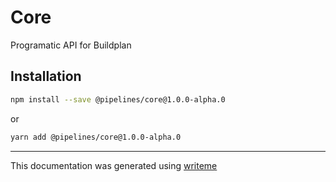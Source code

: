 # Core

Programatic API for Buildplan

## Installation

```bash
npm install --save @pipelines/core@1.0.0-alpha.0
```
or
```bash
yarn add @pipelines/core@1.0.0-alpha.0
```

---
This documentation was generated using [writeme](https://www.npmjs.com/package/@writeme/core)
